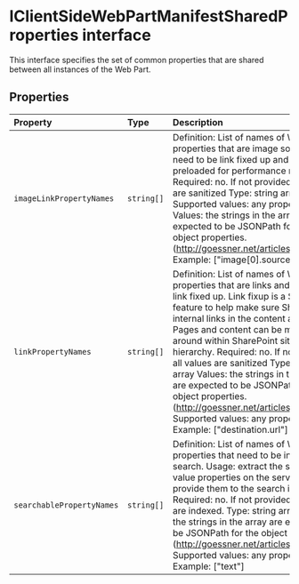 # IClientSideWebPartManifestSharedProperties interface





This interface specifies the set of common properties that are shared between all instances of the Web Part. 





## Properties

| Property	   | Type	| Description|
|:-------------|:-------|:-----------|
|`imageLinkPropertyNames`      | `string[]` | Definition: List of names of Web Part properties that are image sources and need to be link fixed up  and potentially preloaded for performance reasons.  Required: no. If not provided, all values are sanitized  Type: string array  Supported values: any property names  Values: the strings in the array are expected to be JSONPath for the object properties.  (http://goessner.net/articles/JsonPath/)  Example: ["image[0].source"] |
|`linkPropertyNames`      | `string[]` | Definition: List of names of Web Part properties that are links and need to be link fixed up.  Link fixup is a SharePoint feature to help make sure SharePoint internal links in the content  are correct. Pages and content can be moved around within SharePoint site hierarchy.  Required: no. If not provided, all values are sanitized  Type: string array  Values: the strings in the array are expected to be JSONPath for the object properties.  (http://goessner.net/articles/JsonPath/)  Supported values: any property names  Example: ["destination.url"] |
|`searchablePropertyNames`      | `string[]` | Definition: List of names of Web Part properties that need to be indexed for search.  Usage: extract the specified value properties on the server and provide them to the search indexer.  Required: no. If not provided, no values are indexed.  Type: string array  Values: the strings in the array are expected to be JSONPath for the object properties.  (http://goessner.net/articles/JsonPath/)  Supported values: any property names  Example: ["text"] |





